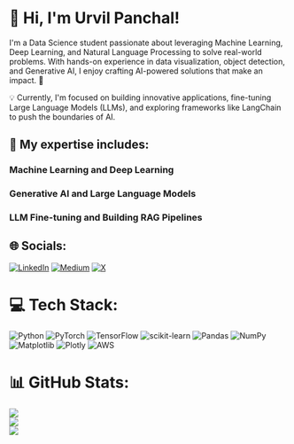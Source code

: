 # 👋 Hi, I'm Urvil Panchal!
I'm a Data Science student passionate about leveraging Machine Learning, Deep Learning, and Natural Language Processing to solve real-world problems. With hands-on experience in data visualization, object detection, and Generative AI, I enjoy crafting AI-powered solutions that make an impact. 🚀

💡 Currently, I'm focused on building innovative applications, fine-tuning Large Language Models (LLMs), and exploring frameworks like LangChain to push the boundaries of AI.
## 🌟 My expertise includes:

### Machine Learning and Deep Learning
### Generative AI and Large Language Models
### LLM Fine-tuning and Building RAG Pipelines

## 🌐 Socials:
[![LinkedIn](https://img.shields.io/badge/LinkedIn-%230077B5.svg?logo=linkedin&logoColor=white)](https://linkedin.com/in/https://www.linkedin.com/in/urvil-panchal/) [![Medium](https://img.shields.io/badge/Medium-12100E?logo=medium&logoColor=white)](https://medium.com/@https://medium.com/@urvilpanchal13) [![X](https://img.shields.io/badge/X-black.svg?logo=X&logoColor=white)](https://x.com/https://x.com/Urvil_1313) 

# 💻 Tech Stack:
![Python](https://img.shields.io/badge/python-3670A0?style=for-the-badge&logo=python&logoColor=ffdd54) ![PyTorch](https://img.shields.io/badge/PyTorch-%23EE4C2C.svg?style=for-the-badge&logo=PyTorch&logoColor=white) ![TensorFlow](https://img.shields.io/badge/TensorFlow-%23FF6F00.svg?style=for-the-badge&logo=TensorFlow&logoColor=white) ![scikit-learn](https://img.shields.io/badge/scikit--learn-%23F7931E.svg?style=for-the-badge&logo=scikit-learn&logoColor=white) ![Pandas](https://img.shields.io/badge/pandas-%23150458.svg?style=for-the-badge&logo=pandas&logoColor=white) ![NumPy](https://img.shields.io/badge/numpy-%23013243.svg?style=for-the-badge&logo=numpy&logoColor=white) ![Matplotlib](https://img.shields.io/badge/Matplotlib-%23ffffff.svg?style=for-the-badge&logo=Matplotlib&logoColor=black) ![Plotly](https://img.shields.io/badge/Plotly-%233F4F75.svg?style=for-the-badge&logo=plotly&logoColor=white) ![AWS](https://img.shields.io/badge/AWS-%23FF9900.svg?style=for-the-badge&logo=amazon-aws&logoColor=white) 
# 📊 GitHub Stats:
![](https://github-readme-stats.vercel.app/api?username=Urvil-P&theme=dark&hide_border=false&include_all_commits=false&count_private=false)<br/>
![](https://github-readme-streak-stats.herokuapp.com/?user=Urvil-P&theme=dark&hide_border=false)<br/>
![](https://github-readme-stats.vercel.app/api/top-langs/?username=Urvil-P&theme=dark&hide_border=false&include_all_commits=false&count_private=false&layout=compact)

<!-- Proudly created with GPRM ( https://gprm.itsvg.in ) -->
